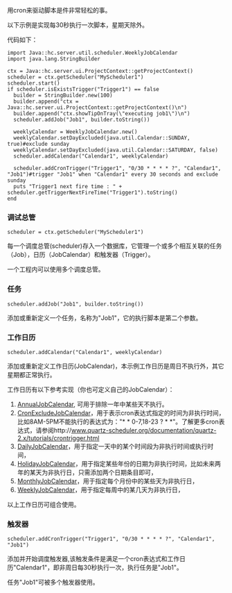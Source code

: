 用cron来驱动脚本是件非常轻松的事。

以下示例是实现每30秒执行一次脚本，星期天除外。

代码如下：
```jruby
import Java::hc.server.util.scheduler.WeeklyJobCalendar
import java.lang.StringBuilder

ctx = Java::hc.server.ui.ProjectContext::getProjectContext()
scheduler = ctx.getScheduler("MyScheduler1")
scheduler.start()
if scheduler.isExistsTrigger("Trigger1") == false
  builder = StringBuilder.new(100)
  builder.append("ctx = Java::hc.server.ui.ProjectContext::getProjectContext()\n")
  builder.append("ctx.showTipOnTray(\"executing job1\")\n")
  scheduler.addJob("Job1", builder.toString())

  weeklyCalendar = WeeklyJobCalendar.new()
  weeklyCalendar.setDayExcluded(java.util.Calendar::SUNDAY, true)#exclude sunday
  weeklyCalendar.setDayExcluded(java.util.Calendar::SATURDAY, false)
  scheduler.addCalendar("Calendar1", weeklyCalendar)

  scheduler.addCronTrigger("Trigger1", "0/30 * * * * ?", "Calendar1", "Job1")#trigger "Job1" when "Calendar1" every 30 seconds and exclude sunday
  puts "Trigger1 next fire time : " + scheduler.getTriggerNextFireTime("Trigger1").toString()
end
```

### 调试总管
```jruby
scheduler = ctx.getScheduler("MyScheduler1")
```
每一个调度总管(scheduler)存入一个数据库，它管理一个或多个相互关联的任务（Job），日历（JobCalendar）和触发器（Trigger）。

一个工程内可以使用多个调度总管。

### 任务
```jruby
scheduler.addJob("Job1", builder.toString())
```
添加或重新定义一个任务，名称为"Job1"，它的执行脚本是第二个参数。

### 工作日历
```jruby
scheduler.addCalendar("Calendar1", weeklyCalendar)
```
添加或重新定义工作日历(JobCalendar)，本示例工作日历是周日不执行外，其它星期都正常执行。

工作日历有以下参考实现（你也可定义自己的JobCalendar）：
1. [AnnualJobCalendar](http://homecenter.mobi/download/javadoc/hc/server/util/scheduler/AnnualJobCalendar.html), 可用于排除一年中某些天不执行。
2. [CronExcludeJobCalendar](http://homecenter.mobi/download/javadoc/hc/server/util/scheduler/CronExcludeJobCalendar.html)，用于表示cron表达式指定的时间为非执行时间，比如8AM-5PM不能执行的表达式为："* * 0-7,18-23 ? * *"。了解更多cron表达式，请参阅http://www.quartz-scheduler.org/documentation/quartz-2.x/tutorials/crontrigger.html
3. [DailyJobCalendar](http://homecenter.mobi/download/javadoc/hc/server/util/scheduler/DailyJobCalendar.html)，用于指定一天中的某个时间段为非执行时间或执行时间，
4. [HolidayJobCalendar](http://homecenter.mobi/download/javadoc/hc/server/util/scheduler/HolidayJobCalendar.html)，用于指定某些年份的日期为非执行时间，比如未来两年的某天为非执行日，只需添加两个日期条目即可，
5. [MonthlyJobCalendar](http://homecenter.mobi/download/javadoc/hc/server/util/scheduler/MonthlyJobCalendar.html)，用于指定每个月份中的某些天为非执行日，
6. [WeeklyJobCalendar](http://homecenter.mobi/download/javadoc/hc/server/util/scheduler/WeeklyJobCalendar.html)，用于指定每周中的某几天为非执行日，

以上工作日历可组合使用。

### 触发器
```jruby
scheduler.addCronTrigger("Trigger1", "0/30 * * * * ?", "Calendar1", "Job1")
```
添加并开始调度触发器,该触发条件是满足一个cron表达式和工作日历"Calendar1"，即非周日每30秒执行一次，执行任务是"Job1"。

任务"Job1"可被多个触发器使用。
